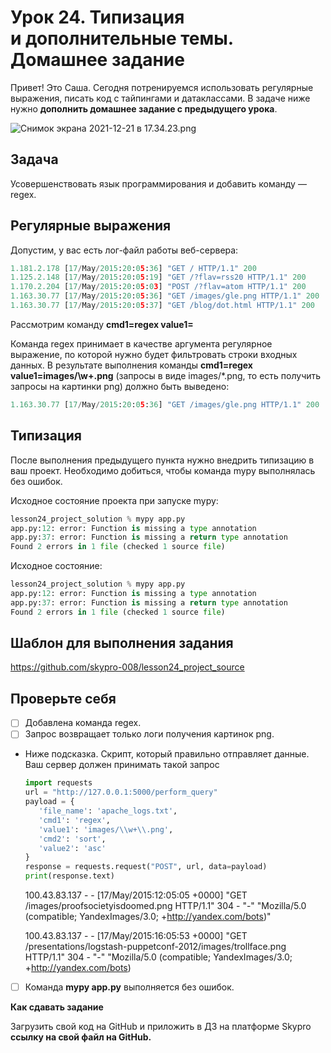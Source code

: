 # Урок 24. Типизация и дополнительные темы. Домашнее задание

Привет! Это Саша. Сегодня потренируемся использовать регулярные выражения, писать код с тайпингами и датаклассами. В задаче ниже нужно **дополнить домашнее задание с предыдущего урока**.

![Снимок экрана 2021-12-21 в 17.34.23.png](https://s3-us-west-2.amazonaws.com/secure.notion-static.com/2c6a2ccf-b133-45e8-84d6-5c20c4f67717/Снимок_экрана_2021-12-21_в_17.34.23.png)

## Задача

Усовершенствовать язык программирования и добавить команду — regex.

## Регулярные выражения

Допустим, у вас есть лог-файл работы веб-сервера:

```python
1.181.2.178 [17/May/2015:20:05:36] "GET / HTTP/1.1" 200
1.125.2.148 [17/May/2015:20:05:19] "GET /?flav=rss20 HTTP/1.1" 200
1.170.2.204 [17/May/2015:20:05:03] "POST /?flav=atom HTTP/1.1" 200
1.163.30.77 [17/May/2015:20:05:36] "GET /images/gle.png HTTP/1.1" 200
1.163.30.77 [17/May/2015:20:05:37] "GET /blog/dot.html HTTP/1.1" 200
```

Рассмотрим команду **cmd1=regex value1=<regex>**

Команда regex принимает в качестве аргумента регулярное выражение, по которой нужно будет фильтровать строки входных данных. В результате выполнения команды **cmd1=regex value1=images\/\w+\.png** (запросы в виде images/*.png, то есть получить запросы на картинки png) должно быть выведено:

```python
1.163.30.77 [17/May/2015:20:05:36] "GET /images/gle.png HTTP/1.1" 200
```

## Типизация

После выполнения предыдущего пункта нужно внедрить типизацию в ваш проект. Необходимо добиться, чтобы команда mypy выполнялась без ошибок.

Исходное состояние проекта при запуске mypy:

```python
lesson24_project_solution % mypy app.py
app.py:12: error: Function is missing a type annotation
app.py:37: error: Function is missing a return type annotation
Found 2 errors in 1 file (checked 1 source file)
```

Исходное состояние:

```python
lesson24_project_solution % mypy app.py
app.py:12: error: Function is missing a type annotation
app.py:37: error: Function is missing a return type annotation
Found 2 errors in 1 file (checked 1 source file)
```

## Шаблон для выполнения задания

https://github.com/skypro-008/lesson24_project_source

## Проверьте себя

- [ ]  Добавлена команда regex.
- [ ]  Запрос возвращает только логи получения картинок png.
- Ниже подсказка. Скрипт, который правильно отправляет данные. Ваш сервер должен принимать такой запрос
    
    ```python
    import requests
    url = "http://127.0.0.1:5000/perform_query"
    payload = {
       'file_name': 'apache_logs.txt',
       'cmd1': 'regex',
       'value1': 'images/\\w+\\.png',
       'cmd2': 'sort',
       'value2': 'asc'
    }
    response = requests.request("POST", url, data=payload)
    print(response.text)
    ```
    
    100.43.83.137 - - [17/May/2015:12:05:05 +0000] "GET /images/proofsocietyisdoomed.png HTTP/1.1" 304 - "-" "Mozilla/5.0 (compatible; YandexImages/3.0; +http://yandex.com/bots)"
    
    100.43.83.137 - - [17/May/2015:16:05:53 +0000] "GET /presentations/logstash-puppetconf-2012/images/trollface.png HTTP/1.1" 304 - "-" "Mozilla/5.0 (compatible; YandexImages/3.0; +http://yandex.com/bots)
    
- [ ]  Команда **mypy app.py** выполняется без ошибок.

**Как сдавать задание**

Загрузить свой код на GitHub и приложить в ДЗ на платформе Skypro **ссылку на свой файл на GitHub.**